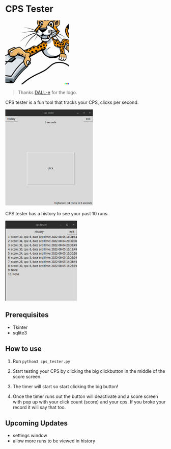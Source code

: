 # CPS Tester
<img src="cpsTesterLogo.jpeg" width="200" height="200">

> Thanks [DALL-e](https://openai.com/dall-e-2/) for the logo.

CPS tester is a fun tool that tracks your CPS, clicks per second.

<img src="cps_tester_home_image.png" width="275" height="300">

CPS tester has a history to see your past 10 runs.

<img src="cps_tester_history_image.png" width="225" height="250">

## Prerequisites

- Tkinter
- sqlite3

## How to use

1. Run `python3 cps_tester.py`
2. Start testing your CPS by clicking the big clickbutton in the middle of the score screen.

3. The timer will start so start clicking the big button!
4. Once the timer runs out the button will deactivate and a score screen with pop up with your click count (score) and your cps. If you broke your record it will say that too.

## Upcoming Updates

- settings window
- allow more runs to be viewed in history
